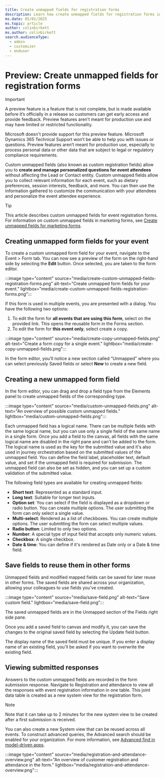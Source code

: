 ```yaml
---
title: Create unmapped fields for registration forms
description: Learn how create unmapped fields for registration forms in Dynamics 365 Customer Insights - Journeys. 
ms.date: 05/01/2025
ms.topic: article
author: colinbirkett
ms.author: colinbirkett
search.audienceType: 
  - admin
  - customizer
  - enduser
---
```


# Preview: Create unmapped fields for registration forms

> [!IMPORTANT]
> A preview feature is a feature that is not complete, but is made available before it’s officially in a release so customers can get early access and provide feedback. Preview features aren’t meant for production use and may have limited or restricted functionality.
> 
> Microsoft doesn't provide support for this preview feature. Microsoft Dynamics 365 Technical Support won’t be able to help you with issues or questions. Preview features aren’t meant for production use, especially to process personal data or other data that are subject to legal or regulatory compliance requirements.

Custom unmapped fields (also known as custom registration fields) allow you to **create and manage personalized questions for event attendees** without affecting the Lead or Contact entity. Custom unmapped fields allow you to collect relevant information for each event, such as dietary preferences, session interests, feedback, and more. You can then use the information gathered to customize the communication with your attendees and personalize the event attendee experience. 

> [!TIP] 
> This article describes custom unmapped fields for event registration forms. For information on custom unmapped fields in marketing forms, see [Create unmapped fields for marketing forms](real-time-marketing-forms-custom-fields.md). 

## Creating unmapped form fields for your event  

To create a custom unmapped form field for your event, navigate to the Event > Form tab. You can now see a preview of the form on the right-hand side by selecting the **Edit** button. Once selected, you are taken to the form editor.

:::image type="content" source="media/create-custom-unmapped-fields-registration-forms.png" alt-text="Create unmapped form fields for your event." lightbox="media/create-custom-unmapped-fields-registration-forms.png":::

If this form is used in multiple events, you are presented with a dialog. You have the following two options:  

1. To edit the form for **all events that are using this form**, select on the provided link. This opens the reusable form in the Forms section.  
1. To edit the form for **this event only**, select create a copy.

:::image type="content" source="media/create-copy-unmapped-fields.png" alt-text="Create a form copy for a single event." lightbox="media/create-copy-unmapped-fields.png":::

In the form editor, you'll notice a new section called “Unmapped” where you can select previously Saved fields or select **New** to create a new field. 

## Creating a new unmapped form field 

In the form editor, you can drag and drop a field type from the Elements panel to create unmapped fields of the corresponding type. 

:::image type="content" source="media/custom-unmapped-fields.png" alt-text="An overview of possible custom unmapped fields." lightbox="media/custom-unmapped-fields.png":::

Each unmapped field has a logical name. There can be multiple fields with the same logical name, but you can use only a single field of the same name in a single form. Once you add a field to the canvas, all fields with the same logical name are disabled in the right pane and can't be added to the form. The logical name is used as the key for the submitted value and it's also used in journey orchestration based on the submitted values of the unmapped field. You can define the field label, placeholder text, default value, and set if the unmapped field is required for submission. The unmapped field can also be set as hidden, and you can set up a custom validation of the submitted value. 

The following field types are available for creating unmapped fields: 

- **Short text**: Represented as a standard input. 
- **Long text**: Suitable for longer text inputs. 
- **Option set**: You can select if the field is displayed as a dropdown or radio button. You can create multiple options. The user submitting the form can only select a single value. 
- **Multi-select**: Rendered as a list of checkboxes. You can create multiple options. The user submitting the form can select multiple values. 
- **Radio button**: Limited to only two options. 
- **Number**: A special type of input field that accepts only numeric values. 
- **Checkbox**: A single checkbox. 
- **Date & time**: You can define if it's rendered as Date only or a Date & time field. 

## Save fields to reuse them in other forms 

Unmapped fields and modified mapped fields can be saved for later reuse in other forms. The saved fields are shared across your organization, allowing your colleagues to use fields you've created. 

:::image type="content" source="media/save-field.png" alt-text="Save custom field." lightbox="media/save-field.png":::

The saved unmapped fields are in the Unmapped section of the Fields right side pane. 

Once you add a saved field to canvas and modify it, you can save the changes to the original saved field by selecting the Update field button. 

The display name of the saved field must be unique. If you enter a display name of an existing field, you'll be asked if you want to overwrite the existing field. 

## Viewing submitted responses  

Answers to the custom unmapped fields are recorded in the form submission response. Navigate to Registration and attendance to view all the responses with event registration information in one table. This joint data table is created as a new system view for the registration form.  

> [!NOTE]
> Note that it can take up to 2 minutes for the new system view to be created after a first submission is received.  

You can also create a new System view that can be reused across all events. To construct advanced queries, the Advanced search should be enabled for your organization. For more information, see [Advanced find in model-driven apps](/power-apps/user/advanced-find).

:::image type="content" source="media/registration-and-attendance-overview.png" alt-text="An overview of customer registration and attendance in the form." lightbox="media/registration-and-attendance-overview.png":::
